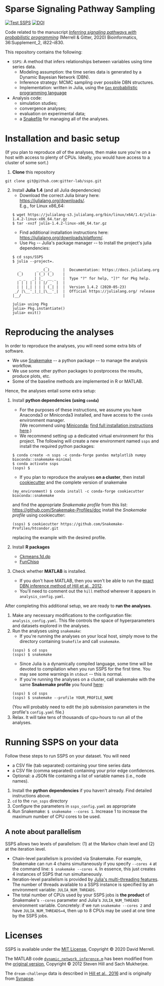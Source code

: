 # Sparse Signaling Pathway Sampling
[![Test SSPS](https://github.com/gitter-lab/ssps/actions/workflows/test.yml/badge.svg)](https://github.com/gitter-lab/ssps/actions/workflows/test.yml)
[![DOI](https://zenodo.org/badge/DOI/10.5281/zenodo.3939287.svg)](https://doi.org/10.5281/zenodo.3939287)

Code related to the manuscript _[Inferring signaling pathways with probabilistic programming](https://doi.org/10.1093/bioinformatics/btaa861)_ (Merrell & Gitter, 2020) Bioinformatics, 36:Supplement_2, i822–i830.

This repository contains the following:

* `SSPS`: A method that infers relationships between variables using time series data.
    - Modeling assumption: the time series data is generated by a Dynamic Bayesian Network (DBN).
    - Inference strategy: MCMC sampling over possible DBN structures.
    - Implementation: written in Julia, using the [`Gen` probabilistic programming language](https://probcomp.github.io/Gen/)
* Analysis code:
    - simulation studies;
    - convergence analyses;
    - evaluation on experimental data;
    - a [Snakefile](https://snakemake.readthedocs.io/en/stable/#) for managing all of the analyses.
    
# Installation and basic setup

(If you plan to reproduce *all* of the analyses, then make sure you're on a host with access to plenty of CPUs.
Ideally, you would have access to a cluster of some sort.)

1. **Clone** this repository
```
git clone git@github.com:gitter-lab/ssps.git
```
2. Install **Julia 1.4** (and all Julia dependencies)
    * Download the correct Julia binary here: https://julialang.org/downloads/. <br>
      E.g., for Linux x86_64:
    ```
    $ wget https://julialang-s3.julialang.org/bin/linux/x64/1.4/julia-1.4.2-linux-x86_64.tar.gz
    $ tar -xvzf julia-1.4.2-linux-x86_64.tar.gz
    ```
    * Find additional installation instructions here: https://julialang.org/downloads/platform/.
    * Use `Pkg` -- Julia's package manager -- to install the project's julia dependencies:
    ```
    $ cd ssps/SSPS
    $ julia --project=. 
                   _
       _       _ _(_)_     |  Documentation: https://docs.julialang.org
      (_)     | (_) (_)    |
       _ _   _| |_  __ _   |  Type "?" for help, "]?" for Pkg help.
      | | | | | | |/ _` |  |
      | | |_| | | | (_| |  |  Version 1.4.2 (2020-05-23)
     _/ |\__'_|_|_|\__'_|  |  Official https://julialang.org/ release
    |__/                   |

    julia> using Pkg
    julia> Pkg.instantiate()
    julia> exit()
    ```


# Reproducing the analyses

In order to reproduce the analyses, you will need some extra bits of software.
* We use [Snakemake](https://snakemake.readthedocs.io/en/stable/#) -- a python package -- to manage the analysis workflow.
* We use some other python packages to postprocess the results, produce plots, etc.
* Some of the baseline methods are implemented in R or MATLAB.


Hence, the analyses entail some extra setup:
    
1. Install **python dependencies (using `conda`)**
    * For the purposes of these instructions, we assume you have Anaconda3 or Miniconda3 installed,
      and have access to the `conda` environment manager. <br>
      (We recommend using [Miniconda](https://docs.conda.io/en/latest/miniconda.html);
      [find full installation instructions here](https://conda.io/projects/conda/en/latest/user-guide/install/index.html).) 
    * We recommend setting up a dedicated virtual environment for this project.
      The following will create a new environment named `ssps` and install the required python packages:
    ```
    $ conda create -n ssps -c conda-forge pandas matplotlib numpy bioconda::snakemake-minimal
    $ conda activate ssps
    (ssps) $
    ```
    * If you plan to reproduce the analyses **on a cluster**, then install 
    [cookiecutter](https://cookiecutter.readthedocs.io/en/1.7.0/) and the complete version of snakemake
    ```
    (my_environment) $ conda install -c conda-forge cookiecutter bioconda::snakemake
    ```
    and find the appropriate *Snakemake profile* from this list:
    https://github.com/Snakemake-Profiles/doc
    install the *Snakemake profile* using cookiecutter:
    ```
    (ssps) $ cookiecutter https://github.com/Snakemake-Profiles/htcondor.git
    ```
    replacing the example with the desired profile.
    
2. Install **R packages**
    * [Ckmeans.1d.dp](https://cran.r-project.org/web/packages/Ckmeans.1d.dp/index.html)
    * [FunChisq](https://cran.r-project.org/web/packages/FunChisq/index.html)

3. Check whether **MATLAB** is installed.
    * If you don't have MATLAB, then you won't be able to run the 
    [exact DBN inference method of Hill et al., 2012](https://academic.oup.com/bioinformatics/article/28/21/2804/235527).
    * You'll need to comment out the `hill` method wherever it appears in `analysis_config.yaml`.

After completing this additional setup, we are ready to **run the analyses**.
1. Make any necessary modifications to the configuration file: `analysis_config.yaml`.
   This file controls the space of hyperparameters and datasets explored in the analyses.
2. Run the analyses using `snakemake`:
    * If you're running the analyses on your local host, simply move to the directory containing `Snakefile`
    and call `snakemake`.
    ```
    (ssps) $ cd ssps
    (ssps) $ snakemake
    ```
    * Since Julia is a dynamically compiled language, some time will be devoted to compilation when you run SSPS for the first time. You may see some warnings in `stdout` -- this is normal.
    * If you're running the analyses on a cluster, call snakemake with the same **Snakemake profile** you found 
    [here](https://github.com/Snakemake-Profiles/doc):
    ```
    (ssps) $ cd ssps
    (ssps) $ snakemake --profile YOUR_PROFILE_NAME
    ```
    (You will probably need to edit the job submission parameters in the profile's `config.yaml` file.)
4. Relax. It will take tens of thousands of cpu-hours to run all of the analyses.


# Running SSPS on your data

Follow these steps to run SSPS on your dataset. You will need
* a CSV file (tab separated) containing your time series data
* a CSV file (comma separated) containing your prior edge confidences.
* Optional: a JSON file containing a list of variable names (i.e., node names).

1. Install the **python dependencies** if you haven't already. Find detailed instructions above.
2. `cd` to the `run_ssps` directory
3. Configure the parameters in `ssps_config.yaml` as appropriate
4. Run Snakemake: `$ snakemake --cores 1`. Increase 1 to increase the maximum number of CPU cores to be used.

## A note about parallelism 

SSPS allows two levels of parallelism: (1) at the Markov chain level and (2) at the iteration level.
* Chain-level parallelism is provided via Snakemake. For example, Snakemake can run 4 chains simultaneously if you specify `--cores 4` at the command line: `$ snakemake --cores 4`. In essence, this just creates 4 instances of SSPS that run simultaneously.
* Iteration-level parallelism is provided by [Julia's multi-threading features](https://docs.julialang.org/en/v1/manual/multi-threading/). The number of threads available to a SSPS instance is specified by an environment variable: `JULIA_NUM_THREADS`.
* The total number of CPUs used by your SSPS jobs is **the product** of Snakemake's `--cores` parameter and Julia's `JULIA_NUM_THREADS` environment variable. Concretely: if we run `snakemake --cores 2` and have `JULIA_NUM_THREADS=4`, then up to 8 CPUs may be used at one time by the SSPS jobs.

# Licenses

SSPS is available under the [MIT License](LICENSE.txt), Copyright © 2020 David Merrell.

The MATLAB code [`dynamic_network_inference.m`](hill-method/dynamic_network_inference.m) has been modified from the [original version](https://web.archive.org/web/20190110032714/http://mukherjeelab.nki.nl/DBN.html), Copyright © 2012 Steven Hill and Sach Mukherjee.

The `dream-challenge` data is described in [Hill et al., 2016](http://doi.org/10.1038/nmeth.3773) and is originally from [Synapse](https://www.synapse.org/#!Synapse:syn1720047/wiki/93228).
